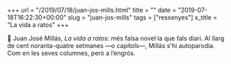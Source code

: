 +++
url = "/2019/07/18/juan-jos-mills.html"
title = ""
date = "2019-07-18T16:22:30+00:00"
slug = "juan-jos-mills"
tags = ["ressenyes"]
x_title = "La vida a ratos"
+++

📖 Juan José Millás, *La vida a ratos*: més falsa novel·la que fals diari. Al llarg de cent noranta-quatre setmanes —o capítols—, Millás s'hi autoparodia. Com en les seves columnes, però a l’engròs.

